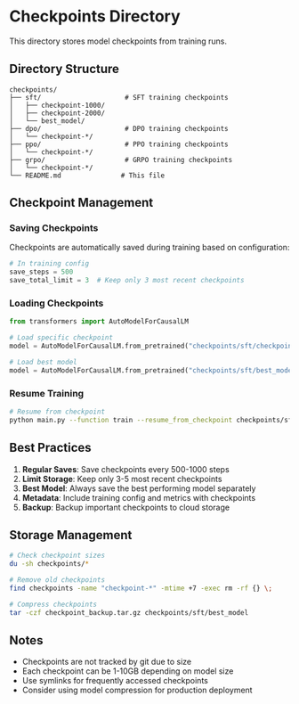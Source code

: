 # Checkpoints Directory

This directory stores model checkpoints from training runs.

## Directory Structure

```
checkpoints/
├── sft/                     # SFT training checkpoints
│   ├── checkpoint-1000/
│   ├── checkpoint-2000/
│   └── best_model/
├── dpo/                     # DPO training checkpoints
│   └── checkpoint-*/
├── ppo/                     # PPO training checkpoints
│   └── checkpoint-*/
├── grpo/                    # GRPO training checkpoints
│   └── checkpoint-*/
└── README.md               # This file
```

## Checkpoint Management

### Saving Checkpoints

Checkpoints are automatically saved during training based on configuration:

```python
# In training config
save_steps = 500
save_total_limit = 3  # Keep only 3 most recent checkpoints
```

### Loading Checkpoints

```python
from transformers import AutoModelForCausalLM

# Load specific checkpoint
model = AutoModelForCausalLM.from_pretrained("checkpoints/sft/checkpoint-2000")

# Load best model
model = AutoModelForCausalLM.from_pretrained("checkpoints/sft/best_model")
```

### Resume Training

```bash
# Resume from checkpoint
python main.py --function train --resume_from_checkpoint checkpoints/sft/checkpoint-1000
```

## Best Practices

1. **Regular Saves**: Save checkpoints every 500-1000 steps
2. **Limit Storage**: Keep only 3-5 most recent checkpoints
3. **Best Model**: Always save the best performing model separately
4. **Metadata**: Include training config and metrics with checkpoints
5. **Backup**: Backup important checkpoints to cloud storage

## Storage Management

```bash
# Check checkpoint sizes
du -sh checkpoints/*

# Remove old checkpoints
find checkpoints -name "checkpoint-*" -mtime +7 -exec rm -rf {} \;

# Compress checkpoints
tar -czf checkpoint_backup.tar.gz checkpoints/sft/best_model
```

## Notes

- Checkpoints are not tracked by git due to size
- Each checkpoint can be 1-10GB depending on model size
- Use symlinks for frequently accessed checkpoints
- Consider using model compression for production deployment
